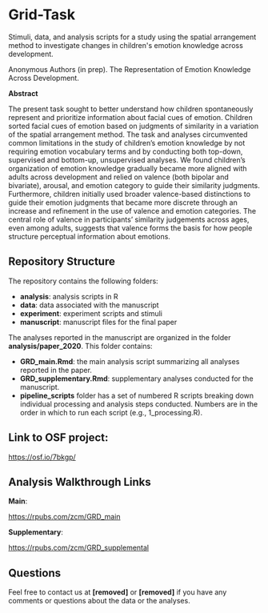 # Grid-Task
Stimuli, data, and analysis scripts for a study using the spatial arrangement method to investigate changes in children's emotion knowledge across development.

Anonymous Authors (in prep). The Representation of Emotion Knowledge Across Development.

**Abstract**

The present task sought to better understand how children spontaneously represent and prioritize information about facial cues of emotion. Children sorted facial cues of emotion based on judgments of similarity in a variation of the spatial arrangement method. The task and analyses circumvented common limitations in the study of children’s emotion knowledge by not requiring emotion vocabulary terms and by conducting both top-down, supervised and bottom-up, unsupervised analyses. We found children’s organization of emotion knowledge gradually became more aligned with adults across development and relied on valence (both bipolar and bivariate), arousal, and emotion category to guide their similarity judgments. Furthermore, children initially used broader valence-based distinctions to guide their emotion judgments that became more discrete through an increase and refinement in the use of valence and emotion categories. The central role of valence in participants’ similarity judgements across ages, even among adults, suggests that valence forms the basis for how people structure perceptual information about emotions.

## Repository Structure

The repository contains the following folders:

- **analysis**: analysis scripts in R
- **data**: data associated with the manuscript
- **experiment**: experiment scripts and stimuli
- **manuscript**: manuscript files for the final paper

The analyses reported in the manuscript are organized in the folder **analysis/paper_2020**. This folder contains:
- **GRD_main.Rmd**: the main analysis script summarizing all analyses reported in the paper.
- **GRD_supplementary.Rmd**: supplementary analyses conducted for the manuscript.
- **pipeline_scripts** folder has a set of numbered R scripts breaking down individual processing and analysis steps conducted. Numbers are in the order in which to run each script (e.g., 1_processing.R).


## Link to OSF project:

https://osf.io/7bkgp/

## Analysis Walkthrough Links

**Main**:

https://rpubs.com/zcm/GRD_main

**Supplementary**:

https://rpubs.com/zcm/GRD_supplemental

## Questions

Feel free to contact us at **[removed]** or **[removed]** if you have any comments or questions about the data or the analyses.
